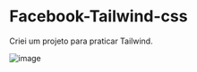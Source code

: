 # Facebook-Tailwind-css

Criei um projeto para praticar Tailwind. 

![image](https://github.com/iamalissontomazelli/Facebook-Tailwind-css/assets/105504791/3e4a4457-f396-4692-8c53-d656e6038e3c)

